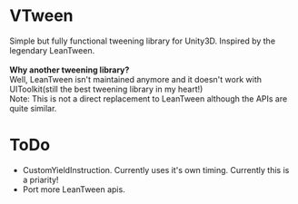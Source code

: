 # VTween
 Simple but fully functional tweening library for Unity3D. Inspired by the legendary LeanTween.  
 <br>**Why another tweening library?**</br>
 Well, LeanTween isn't maintained anymore and it doesn't work with UIToolkit(still the best tweening library in my heart!)  
 Note: This is not a direct replacement to LeanTween although the APIs are quite similar.
 
 
 # ToDo  
 - CustomYieldInstruction. Currently uses it's own timing. Currently this is a priarity!  
 - Port more LeanTween apis.    
 
